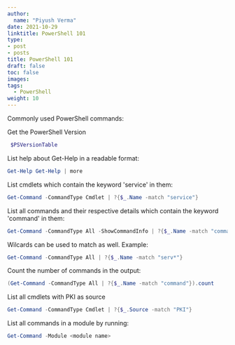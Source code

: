 ```yaml
---
author:
  name: "Piyush Verma"
date: 2021-10-29
linktitle: PowerShell 101
type:
- post
- posts
title: PowerShell 101
draft: false
toc: false
images:
tags:
  - PowerShell
weight: 10
---
```


Commonly used PowerShell commands:

Get the PowerShell Version
```powershell
 $PSVersionTable 
 ```
List help about Get-Help in a readable format:
```powershell 
Get-Help Get-Help | more
```

List cmdlets which contain the keyword 'service' in them:
```powershell
Get-Command -CommandType Cmdlet | ?{$_.Name -match "service"}
```
List all commands and their respective details which contain the keyword 'command' in them:

```powershell
Get-Command -CommandType All -ShowCommandInfo | ?{$_.Name -match "command"}
```

Wilcards can be used to match as well. Example:
```powershell
Get-Command -CommandType All | ?{$_.Name -match "serv*"}
```

Count the number of commands in the output: 

```powershell
(Get-Command -CommandType All | ?{$_.Name -match "command"}).count
```

List all cmdlets with PKI as source

```powershell
Get-Command -CommandType Cmdlet | ?{$_.Source -match "PKI"}
```

List all commands in a module by running:
```powershell
Get-Command -Module <module name>
```


